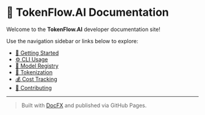 # 🧠 TokenFlow.AI Documentation

Welcome to the **TokenFlow.AI** developer documentation site!

Use the navigation sidebar or links below to explore:

- [🚀 Getting Started](getting-started.html)
- [⚙️ CLI Usage](cli-usage.html)
- [🧩 Model Registry](model-registry.html)
- [🔢 Tokenization](tokenization.html)
- [💰 Cost Tracking](cost-tracking.html)
- [🤝 Contributing](contributing.html)

---

> Built with [DocFX](https://dotnet.github.io/docfx/) and published via GitHub Pages.
